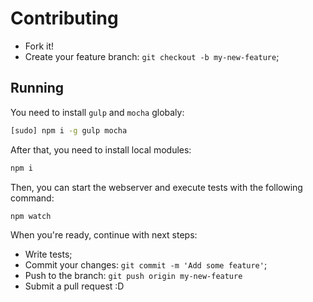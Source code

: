# Contributing

- Fork it!
- Create your feature branch: `git checkout -b my-new-feature`;

## Running

You need to install `gulp` and `mocha` globaly:

```sh
[sudo] npm i -g gulp mocha
```

After that, you need to install local modules:

```sh
npm i
```

Then, you can start the webserver and execute tests with the following command:

```sh
npm watch
```

When you're ready, continue with next steps:

- Write tests;
- Commit your changes: `git commit -m 'Add some feature'`;
- Push to the branch: `git push origin my-new-feature`
- Submit a pull request :D